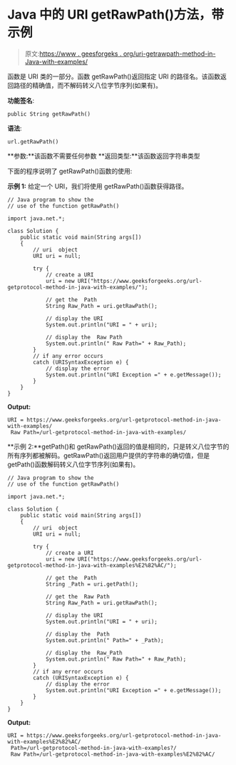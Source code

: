 # Java 中的 URI getRawPath()方法，带示例

> 原文:[https://www . geesforgeks . org/uri-getrawpath-method-in-Java-with-examples/](https://www.geeksforgeeks.org/uri-getrawpath-method-in-java-with-examples/)

函数是 URI 类的一部分。函数 getRawPath()返回指定 URI 的路径名。该函数返回路径的精确值，而不解码转义八位字节序列(如果有)。

**功能签名**:

```
public String getRawPath()
```

**语法**:

```
url.getRawPath()
```

**参数:**该函数不需要任何参数
**返回类型:**该函数返回字符串类型

下面的程序说明了 getRawPath()函数的使用:

**示例 1:** 给定一个 URI，我们将使用 getRawPath()函数获得路径。

```
// Java program to show the 
// use of the function getRawPath()

import java.net.*;

class Solution {
    public static void main(String args[])
    {
        // uri  object
        URI uri = null;

        try {
            // create a URI
            uri = new URI("https://www.geeksforgeeks.org/url-getprotocol-method-in-java-with-examples/");

            // get the  Path
            String Raw_Path = uri.getRawPath();

            // display the URI
            System.out.println("URI = " + uri);

            // display the  Raw Path
            System.out.println(" Raw Path=" + Raw_Path);
        }
        // if any error occurs
        catch (URISyntaxException e) {
            // display the error
            System.out.println("URI Exception =" + e.getMessage());
        }
    }
}
```

**Output:**

```
URI = https://www.geeksforgeeks.org/url-getprotocol-method-in-java-with-examples/
 Raw Path=/url-getprotocol-method-in-java-with-examples/

```

**示例 2:**getPath()和 getRawPath()返回的值是相同的，只是转义八位字节的所有序列都被解码。getRawPath()返回用户提供的字符串的确切值，但是 getPath()函数解码转义八位字节序列(如果有)。

```
// Java program to show the 
// use of the function getRawPath()

import java.net.*;

class Solution {
    public static void main(String args[])
    {
        // uri  object
        URI uri = null;

        try {
            // create a URI
            uri = new URI("https://www.geeksforgeeks.org/url-getprotocol-method-in-java-with-examples%E2%82%AC/");

            // get the  Path
            String _Path = uri.getPath();

            // get the  Raw Path
            String Raw_Path = uri.getRawPath();

            // display the URI
            System.out.println("URI = " + uri);

            // display the  Path
            System.out.println(" Path=" + _Path);

            // display the  Raw_Path
            System.out.println(" Raw Path=" + Raw_Path);
        }
        // if any error occurs
        catch (URISyntaxException e) {
            // display the error
            System.out.println("URI Exception =" + e.getMessage());
        }
    }
}
```

**Output:**

```
URI = https://www.geeksforgeeks.org/url-getprotocol-method-in-java-with-examples%E2%82%AC/
 Path=/url-getprotocol-method-in-java-with-examples?/
 Raw Path=/url-getprotocol-method-in-java-with-examples%E2%82%AC/

```